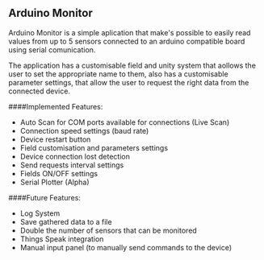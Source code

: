 ## Arduino Monitor
Arduino Monitor is a simple aplication that make's possible to easily read values from up to 5 sensors connected to an arduino compatible board
using serial comunication.

The application has a customisable field and unity system that aollows the user to set the appropriate name to them, also has a customisable
parameter settings, that allow the user to request the right data from the connected device.

####Implemented Features:

* Auto Scan for COM ports available for connections (Live Scan)
* Connection speed settings (baud rate)
* Device restart button
* Field customisation and parameters settings
* Device connection lost detection
* Send requests interval settings
* Fields ON/OFF settings
* Serial Plotter (Alpha)

####Future Features:

* Log System
* Save gathered data to a file
* Double the number of sensors that can be monitored
* Things Speak integration
* Manual input panel (to manually send commands to the device)
